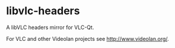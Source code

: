 # libvlc-headers

A libVLC headers mirror for VLC-Qt.

For VLC and other Videolan projects see http://www.videolan.org/.
